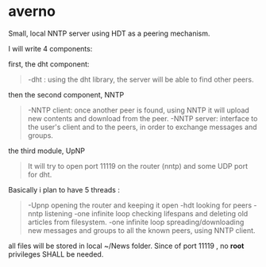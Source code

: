 # averno
Small, local NNTP server using HDT as a peering mechanism.


I will  write 4 components:

first, the dht component:

>-dht : using the dht library, the server will be able to find other peers.

then the second component, NNTP

>-NNTP client: once another peer is found, using NNTP it will upload new contents and download from the peer.
>-NNTP server: interface to the user's client and to the peers, in order to exchange messages and groups.

the third module, UpNP
  
>It will try to open port 11119 on the router (nntp) and some UDP port for dht.


Basically i plan to have 5 threads :

>-Upnp opening the router and keeping it open
>-hdt looking for peers
>-nntp listening 
>-one infinite loop checking lifespans and deleting old articles from filesystem.
>-one infinite loop spreading/downloading new messages and groups to all the known peers, using NNTP client.

all files will be stored in local ~/News folder. Since of port 11119 , no **root** privileges SHALL be needed.





